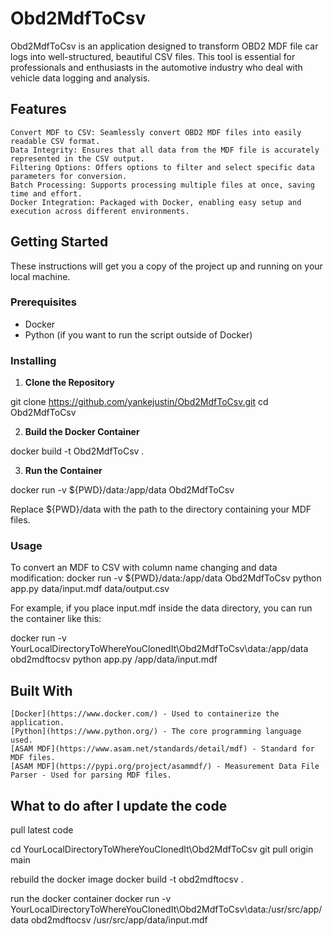 # Obd2MdfToCsv

Obd2MdfToCsv is an application designed to transform OBD2 MDF file car logs into well-structured, beautiful CSV files. This tool is essential for professionals and enthusiasts in the automotive industry who deal with vehicle data logging and analysis.

## Features

    Convert MDF to CSV: Seamlessly convert OBD2 MDF files into easily readable CSV format.
    Data Integrity: Ensures that all data from the MDF file is accurately represented in the CSV output.
    Filtering Options: Offers options to filter and select specific data parameters for conversion.
    Batch Processing: Supports processing multiple files at once, saving time and effort.
    Docker Integration: Packaged with Docker, enabling easy setup and execution across different environments.

## Getting Started

These instructions will get you a copy of the project up and running on your local machine.

### Prerequisites

- Docker
- Python (if you want to run the script outside of Docker)

### Installing

1. **Clone the Repository**

git clone https://github.com/yankejustin/Obd2MdfToCsv.git
cd Obd2MdfToCsv

2. **Build the Docker Container**

docker build -t Obd2MdfToCsv .

3. **Run the Container**

docker run -v ${PWD}/data:/app/data Obd2MdfToCsv

Replace ${PWD}/data with the path to the directory containing your MDF files.

### Usage

To convert an MDF to CSV with column name changing and data modification:
docker run -v ${PWD}/data:/app/data Obd2MdfToCsv python app.py data/input.mdf data/output.csv

For example, if you place input.mdf inside the data directory, you can run the container like this:

docker run -v YourLocalDirectoryToWhereYouClonedIt\Obd2MdfToCsv\data:/app/data obd2mdftocsv python app.py /app/data/input.mdf

## Built With

    [Docker](https://www.docker.com/) - Used to containerize the application.
    [Python](https://www.python.org/) - The core programming language used.
    [ASAM MDF](https://www.asam.net/standards/detail/mdf) - Standard for MDF files.
    [ASAM MDF](https://pypi.org/project/asammdf/) - Measurement Data File Parser - Used for parsing MDF files.

## What to do after I update the code

pull latest code

cd YourLocalDirectoryToWhereYouClonedIt\Obd2MdfToCsv
git pull origin main

rebuild the docker image
docker build -t obd2mdftocsv .

run the docker container
docker run -v YourLocalDirectoryToWhereYouClonedIt\Obd2MdfToCsv\data:/usr/src/app/data obd2mdftocsv /usr/src/app/data/input.mdf
